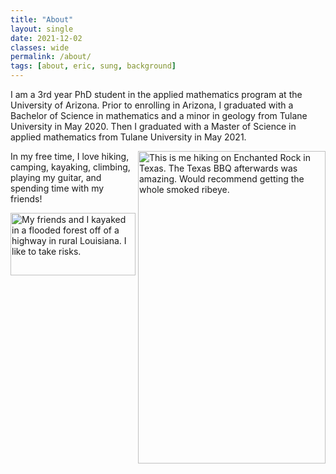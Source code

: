 ```yaml
---
title: "About"
layout: single
date: 2021-12-02
classes: wide
permalink: /about/
tags: [about, eric, sung, background]
---
```


<!--
Previous front matter backup:
---
title: "About"
layout: single
created_at: 2021-12-02
last_modified_at: 2023-07-06
classes: wide
permalink: /about/
---
-->


I am a 3rd year PhD student in the applied mathematics program at the University of Arizona. Prior to enrolling in Arizona, I graduated with a Bachelor of Science in mathematics and a minor in geology from Tulane University in May 2020. Then I graduated with a Master of Science in applied mathematics from Tulane University in May 2021. 

<img align="right" width="300" height="500" src="/assets/images/texas_hiking_pic.jpg" title="This is me hiking on Enchanted Rock in Texas. The Texas BBQ afterwards was amazing. Would recommend getting the whole smoked ribeye.">

In my free time, I love hiking, camping, kayaking, climbing, playing my guitar, and spending time with my friends!

<img width="200" height="100" src="/assets/images/lake_kayaking_pic.JPG" title="My friends and I kayaked in a flooded forest off of a highway in rural Louisiana. I like to take risks."> 